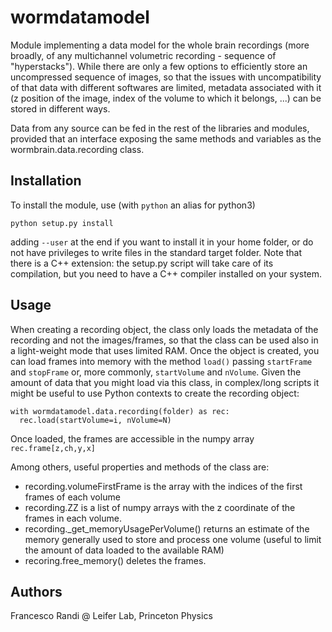 # wormdatamodel
Module implementing a data model for the whole brain recordings (more broadly, of any multichannel volumetric recording - sequence of "hyperstacks"). While there are only a few options to efficiently store an uncompressed sequence of images, so that the issues with uncompatibility of that data with different softwares are limited, metadata associated with it (z position of the image, index of the volume to which it belongs, ...) can be stored in different ways.

Data from any source can be fed in the rest of the libraries and modules, provided that an interface exposing the same methods and variables as the wormbrain.data.recording class.

## Installation
To install the module, use (with `python` an alias for python3)
```
python setup.py install
```
adding `--user` at the end if you want to install it in your home folder, or do not have privileges to write files in the standard target folder. Note that there is a C++ extension: the setup.py script will take care of its compilation, but you need to have a C++ compiler installed on your system.

## Usage
When creating a recording object, the class only loads the metadata of the recording and not the images/frames, so that the class can be used also in a light-weight mode that uses limited RAM. Once the object is created, you can load frames into memory with the method `load()` passing `startFrame` and `stopFrame` or, more commonly, `startVolume` and `nVolume`. Given the amount of data that you might load via this class, in complex/long scripts it might be useful to use Python contexts to create the recording object:
```
with wormdatamodel.data.recording(folder) as rec:
  rec.load(startVolume=i, nVolume=N)
```
Once loaded, the frames are accessible in the numpy array `rec.frame[z,ch,y,x]`

Among others, useful properties and methods of the class are:
- recording.volumeFirstFrame is the array with the indices of the first frames of each volume
- recording.ZZ is a list of numpy arrays with the z coordinate of the frames in each volume. 
- recording.\_get_memoryUsagePerVolume() returns an estimate of the memory generally used to store and process one volume (useful to limit the amount of data loaded to the available RAM)
- recoring.free_memory() deletes the frames.

## Authors
Francesco Randi @ Leifer Lab, Princeton Physics
